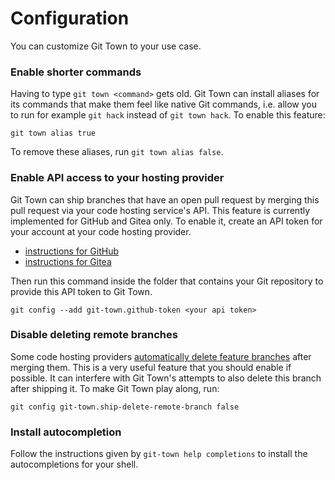 # Configuration

You can customize Git Town to your use case.

### Enable shorter commands

Having to type `git town <command>` gets old. Git Town can install aliases for
its commands that make them feel like native Git commands, i.e. allow you to run
for example `git hack` instead of `git town hack`. To enable this feature:

```
git town alias true
```

To remove these aliases, run `git town alias false`.

### Enable API access to your hosting provider

Git Town can ship branches that have an open pull request by merging this pull
request via your code hosting service's API. This feature is currently
implemented for GitHub and Gitea only. To enable it, create an API token for
your account at your code hosting provider.

- [instructions for GitHub](https://docs.github.com/en/authentication/keeping-your-account-and-data-secure/creating-a-personal-access-token)
- [instructions for Gitea](https://docs.gitea.io/en-us/api-usage)

Then run this command inside the folder that contains your Git repository to
provide this API token to Git Town.

```
git config --add git-town.github-token <your api token>
```

### Disable deleting remote branches

Some code hosting providers
[automatically delete feature branches](https://docs.github.com/en/repositories/configuring-branches-and-merges-in-your-repository/configuring-pull-request-merges/managing-the-automatic-deletion-of-branches)
after merging them. This is a very useful feature that you should enable if
possible. It can interfere with Git Town's attempts to also delete this branch
after shipping it. To make Git Town play along, run:

```
git config git-town.ship-delete-remote-branch false
```

### Install autocompletion

Follow the instructions given by `git-town help completions` to install the
autocompletions for your shell.

```
```
